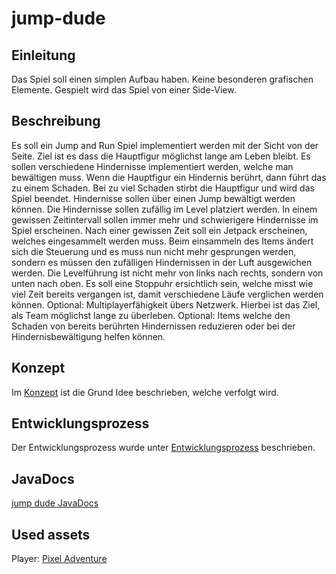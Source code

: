 # jump-dude

## Einleitung

Das Spiel soll einen simplen Aufbau haben. Keine besonderen grafischen Elemente. Gespielt wird das Spiel von einer Side-View.

## Beschreibung

Es soll ein Jump and Run Spiel implementiert werden mit der Sicht von der Seite. Ziel ist es dass die Hauptfigur möglichst lange am Leben bleibt.
Es sollen verschiedene Hindernisse implementiert werden, welche man bewältigen muss. Wenn die Hauptfigur ein Hindernis berührt, dann führt das zu einem Schaden. Bei zu viel Schaden stirbt die Hauptfigur und wird das Spiel beendet. Hindernisse sollen über einen Jump bewältigt werden können. Die Hindernisse sollen zufällig im Level platziert werden. In einem gewissen Zeitintervall sollen immer mehr und schwierigere Hindernisse im Spiel erscheinen.
Nach einer gewissen Zeit soll ein Jetpack erscheinen, welches eingesammelt werden muss. Beim einsammeln des Items ändert sich die Steuerung und es muss nun nicht mehr gesprungen werden, sondern es müssen den zufälligen Hindernissen in der Luft ausgewichen werden. Die Levelführung ist nicht mehr von links nach rechts, sondern von unten nach oben.
Es soll eine Stoppuhr ersichtlich sein, welche misst wie viel Zeit bereits vergangen ist, damit verschiedene Läufe verglichen werden können.
Optional: Multiplayerfähigkeit übers Netzwerk. Hierbei ist das Ziel, als Team möglichst lange zu überleben.
Optional: Items welche den Schaden von bereits berührten Hindernissen reduzieren oder bei der Hindernisbewältigung helfen können.

## Konzept

Im [Konzept](./docs/markdown/concept.md) ist die Grund Idee beschrieben, welche verfolgt wird.

## Entwicklungsprozess

Der Entwicklungsprozess wurde unter [Entwicklungsprozess](./docs/markdown/development-process.md) beschrieben.

## JavaDocs

[jump dude JavaDocs](https://teko-l-tin-22-di-a.github.io/jump-dude/)

## Used assets

Player: [Pixel Adventure](https://pixelfrog-assets.itch.io/pixel-adventure-1)
